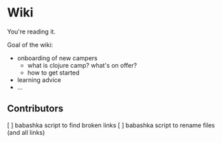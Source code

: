 

# Wiki

You're reading it.

Goal of the wiki:
 - onboarding of new campers 
    - what is clojure camp? what's on offer?
    - how to get started
 - learning advice
 - ...

## Contributors

[ ] babashka script to find broken links
[ ] babashka script to rename files (and all links)